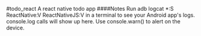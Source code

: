 #todo_react
A react native todo app
####Notes
Run adb logcat *:S ReactNative:V ReactNativeJS:V in a terminal to see your Android app's logs. console.log calls will show up here.
Use console.warn() to alert on the device.